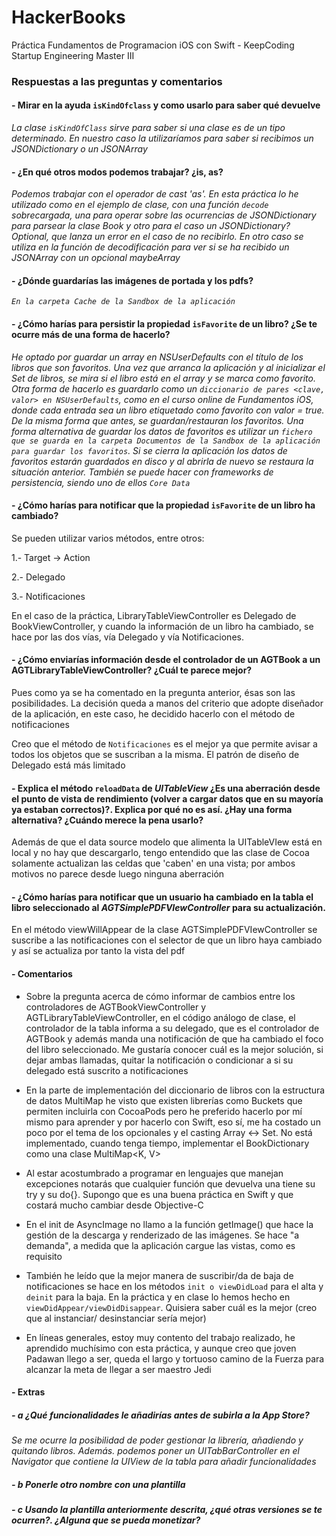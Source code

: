 # HackerBooks
Práctica Fundamentos de Programacion iOS con Swift - KeepCoding Startup Engineering Master III

### Respuestas a las preguntas y comentarios

#### - Mirar en la ayuda `isKindOfclass` y como usarlo para saber qué devuelve

*La clase `isKindOfClass` sirve para saber si una clase es de un tipo determinado. En nuestro caso la utilizaríamos para saber si recibimos un JSONDictionary o un JSONArray*

#### - ¿En qué otros modos podemos trabajar? ¿is, as?

*Podemos trabajar con el operador de cast 'as'. En esta práctica lo he utilizado como en el ejemplo de clase, con una función `decode` sobrecargada, una para operar sobre las ocurrencias de JSONDictionary para parsear la clase Book y otro para el caso un JSONDictionary? Optional, que lanza un error en el caso de no recibirlo. En otro caso se utiliza en  la función de decodificación para ver si se ha recibido un JSONArray con un opcional maybeArray*

#### - ¿Dónde guardarías las imágenes de portada y los pdfs? 
*`En la carpeta Cache de la Sandbox de la aplicación`*

#### - ¿Cómo harías para persistir la propiedad `isFavorite` de un libro? ¿Se te ocurre más de una forma de hacerlo?

*He optado por guardar un array en NSUserDefaults con el título de los libros que son favoritos. Una vez que arranca la aplicación y al inicializar el Set de libros, se mira si el libro está en el array y se marca como favorito.
Otra forma de hacerlo es guardarlo como un `diccionario de pares <clave, valor> en NSUserDefaults`, como en el curso online de Fundamentos iOS, donde cada entrada sea un libro etiquetado como favorito con valor = true. De la misma forma que antes, se guardan/restauran los favoritos.
Una forma alternativa de guardar los datos de favoritos es utilizar un `fichero que se guarda en la carpeta Documentos de la Sandbox de la aplicación para guardar los favoritos`. Si se cierra la aplicación los datos de favoritos estarán guardados en disco y al abrirla de nuevo se restaura la situación anterior.
También se puede hacer con frameworks de persistencia, siendo uno de ellos `Core Data`*

#### - ¿Cómo harías para notificar que la propiedad `isFavorite` de un libro ha cambiado?
Se pueden utilizar varios métodos, entre otros:

1.- Target -> Action

2.- Delegado

3.- Notificaciones

En el caso de la práctica, LibraryTableViewController es Delegado de BookViewController, y cuando la información de un libro ha cambiado, se hace por las dos vías, vía Delegado y vía Notificaciones.


#### - ¿Cómo enviarías información desde el controlador de un AGTBook a un AGTLibraryTableViewController? ¿Cuál te parece mejor?
Pues como ya se ha comentado en la pregunta anterior, ésas son las posibilidades. La decisión queda a manos del criterio que adopte diseñador de la aplicación, en este caso, he decidido hacerlo con el método de notificaciones

Creo que el método de `Notificaciones` es el mejor ya que permite avisar a todos los objetos que se suscriban a la misma. El patrón de diseño de Delegado está más limitado

#### - Explica el método `reloadData` de *UITableView* ¿Es una aberración desde el punto de vista de rendimiento (volver a cargar datos que en su mayoría ya estaban correctos)?. Explica por qué no es así. ¿Hay una forma alternativa? ¿Cuándo merece la pena usarlo?
Además de que el data source modelo que alimenta la UITableVIew está en local y no hay que descargarlo, tengo entendido que las clase de Cocoa solamente actualizan las celdas que 'caben' en una vista; por ambos motivos no parece desde luego ninguna aberración

#### - ¿Cómo harías para notificar que un usuario ha cambiado en la tabla el libro seleccionado al *AGTSimplePDFVIewController* para su actualización.
En el método viewWillAppear de la clase AGTSimplePDFVIewController se suscribe a las notificaciones con el selector de que un libro haya cambiado y así se actualiza por tanto la vista del pdf

#### - Comentarios

- Sobre la pregunta acerca de cómo informar de cambios entre los controladores de AGTBookViewController y AGTLibraryTableViewController, en el código análogo de clase, el controlador de la tabla informa a su delegado, que es el controlador de AGTBook y además manda una notificación de que ha cambiado el foco del libro seleccionado. Me gustaría conocer cuál es la mejor solución, si dejar ambas llamadas, quitar la notificación o condicionar a si su delegado está suscrito a notificaciones

- En la parte de implementación del diccionario de libros con la estructura de datos MultiMap he visto que existen librerías como Buckets que permiten incluirla con CocoaPods pero he preferido hacerlo por mí mismo para aprender y por hacerlo con Swift, eso sí, me ha costado un poco por el tema de los opcionales y el casting Array <-> Set. No está implementado, cuando tenga tiempo, implementar el BookDictionary como una clase MultiMap<K, V>

- Al estar acostumbrado a programar en lenguajes que manejan excepciones notarás que cualquier función que devuelva una tiene su try y su do{}. Supongo que es una buena práctica en Swift y que costará mucho cambiar desde Objective-C

- En el init de AsyncImage no llamo a la función getImage() que hace la gestión de la descarga y renderizado de las imágenes. Se hace "a demanda", a medida que la aplicación cargue las vistas, como es requisito

- También he leído que la mejor manera de suscribir/da de baja de notificaciones se hace en los métodos `init o viewDidLoad` para el alta y `deinit` para la baja. En la práctica y en clase lo hemos hecho en `viewDidAppear/viewDidDisappear`. Quisiera saber cuál es la mejor (creo que al instanciar/ desinstanciar sería mejor) 

- En líneas generales, estoy muy contento del trabajo realizado, he aprendido muchísimo con esta práctica, y aunque creo que joven Padawan llego a ser, queda el largo y tortuoso camino de la Fuerza para alcanzar la meta de llegar a ser maestro Jedi


#### - Extras
##### - a ¿Qué funcionalidades le añadirías antes de subirla a la App Store?
*Se me ocurre la posibilidad de poder gestionar la librería, añadiendo y quitando libros. Además. podemos poner un UITabBarController en el Navigator que contiene la UIView de la tabla para añadir funcionalidades*
##### - b Ponerle otro nombre con una plantilla
##### - c Usando la plantilla anteriormente descrita, ¿qué otras versiones se te ocurren?. ¿Alguna que se pueda monetizar?

